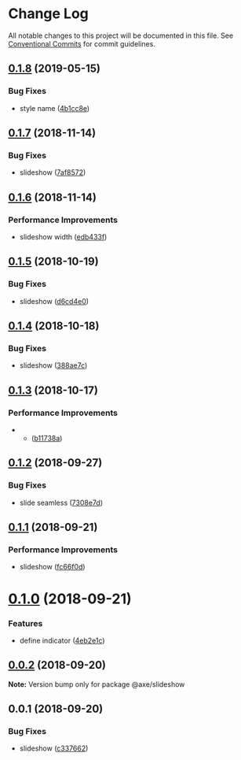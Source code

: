 # Change Log

All notable changes to this project will be documented in this file.
See [Conventional Commits](https://conventionalcommits.org) for commit guidelines.

## [0.1.8](https://github.com/ansenhuang/axe/compare/@axe/slideshow@0.1.7...@axe/slideshow@0.1.8) (2019-05-15)


### Bug Fixes

* style name ([4b1cc8e](https://github.com/ansenhuang/axe/commit/4b1cc8e))





<a name="0.1.7"></a>
## [0.1.7](https://github.com/ansenhuang/axe/compare/@axe/slideshow@0.1.6...@axe/slideshow@0.1.7) (2018-11-14)


### Bug Fixes

* slideshow ([7af8572](https://github.com/ansenhuang/axe/commit/7af8572))




<a name="0.1.6"></a>
## [0.1.6](https://github.com/ansenhuang/axe/compare/@axe/slideshow@0.1.5...@axe/slideshow@0.1.6) (2018-11-14)


### Performance Improvements

* slideshow width ([edb433f](https://github.com/ansenhuang/axe/commit/edb433f))




<a name="0.1.5"></a>
## [0.1.5](https://github.com/ansenhuang/axe/compare/@axe/slideshow@0.1.4...@axe/slideshow@0.1.5) (2018-10-19)


### Bug Fixes

* slideshow ([d6cd4e0](https://github.com/ansenhuang/axe/commit/d6cd4e0))




<a name="0.1.4"></a>
## [0.1.4](https://github.com/ansenhuang/axe/compare/@axe/slideshow@0.1.3...@axe/slideshow@0.1.4) (2018-10-18)


### Bug Fixes

* slideshow ([388ae7c](https://github.com/ansenhuang/axe/commit/388ae7c))




<a name="0.1.3"></a>
## [0.1.3](https://github.com/ansenhuang/axe/compare/@axe/slideshow@0.1.2...@axe/slideshow@0.1.3) (2018-10-17)


### Performance Improvements

* * ([b11738a](https://github.com/ansenhuang/axe/commit/b11738a))




<a name="0.1.2"></a>
## [0.1.2](https://github.com/ansenhuang/axe/compare/@axe/slideshow@0.1.1...@axe/slideshow@0.1.2) (2018-09-27)


### Bug Fixes

* slide seamless ([7308e7d](https://github.com/ansenhuang/axe/commit/7308e7d))




<a name="0.1.1"></a>
## [0.1.1](https://github.com/ansenhuang/axe/compare/@axe/slideshow@0.1.0...@axe/slideshow@0.1.1) (2018-09-21)


### Performance Improvements

* slideshow ([fc66f0d](https://github.com/ansenhuang/axe/commit/fc66f0d))




<a name="0.1.0"></a>
# [0.1.0](https://github.com/ansenhuang/axe/compare/@axe/slideshow@0.0.2...@axe/slideshow@0.1.0) (2018-09-21)


### Features

* define indicator ([4eb2e1c](https://github.com/ansenhuang/axe/commit/4eb2e1c))




<a name="0.0.2"></a>
## [0.0.2](https://github.com/ansenhuang/axe/compare/@axe/slideshow@0.0.1...@axe/slideshow@0.0.2) (2018-09-20)




**Note:** Version bump only for package @axe/slideshow

<a name="0.0.1"></a>
## 0.0.1 (2018-09-20)


### Bug Fixes

* slideshow ([c337662](https://github.com/ansenhuang/axe/commit/c337662))
